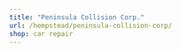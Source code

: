 ```yaml
---
title: "Peninsula Collision Corp."
url: /hempstead/peninsula-collision-corp/
shop: car repair
---
```

